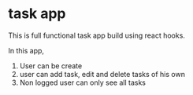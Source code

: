# task app

This is full functional task app build using react hooks.

In this app,

1. User can be create
2. user can add task, edit and delete tasks of his own
3. Non logged user can only see all tasks
